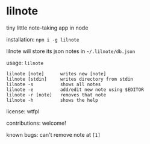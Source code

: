 # lilnote

tiny little note-taking app in node

installation: `npm i -g lilnote`

lilnote will store its json notes in `~/.lilnote/db.json`

usage: `lilnote`

```shell
lilnote [note]      writes new [note]
lilnote [stdin]     writes directory from stdin
lilnote -s          shows all notes
lilnote -e          add/edit new note using $EDITOR
lilnote -r [note]   removes that note
lilnote -h          shows the help
```

license: wtfpl

contributions: welcome!

known bugs: can't remove note at `[1]`
